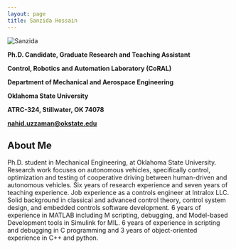 ```yaml
---
layout: page
title: Sanzida Hossain   
---
```

![Sanzida](/assets/img/prof_pic.png)

**Ph.D. Candidate, Graduate Research and Teaching Assistant**

**Control, Robotics and Automation Laboratory (CoRAL)**

**Department of Mechanical and Aerospace Engineering**

**Oklahoma State University**

**ATRC-324, Stillwater, OK 74078**

**nahid.uzzaman@okstate.edu**

## About Me
Ph.D. student in Mechanical Engineering, at Oklahoma State University. 
Research work focuses on autonomous vehicles, specifically control, 
optimization and testing of cooperative driving between human-driven 
and autonomous vehicles. Six years of research experience and seven years 
of teaching experience. Job experience as a controls engineer at Intralox LLC.
Solid background in classical and advanced control theory, control system design,
and embedded controls software development. 6 years of experience in MATLAB including M scripting,
debugging, and Model-based Development tools in Simulink for MIL.	6 years of experience in scripting
and debugging in C programming and 3 years of object-oriented experience in C++ and python.
